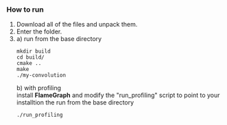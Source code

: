 ### How to run

1. Download all of the files and unpack them.
2. Enter the folder.
3. a) run from the base directory    
    ``` 
    mkdir build
    cd build/
    cmake .. 
    make
    ./my-convolution
    ```
   b) with profiling    
    install **FlameGraph** and modify the "run_profiling" script to point to your installtion
    the run from the base directory
    ```
    ./run_profiling
    ```
